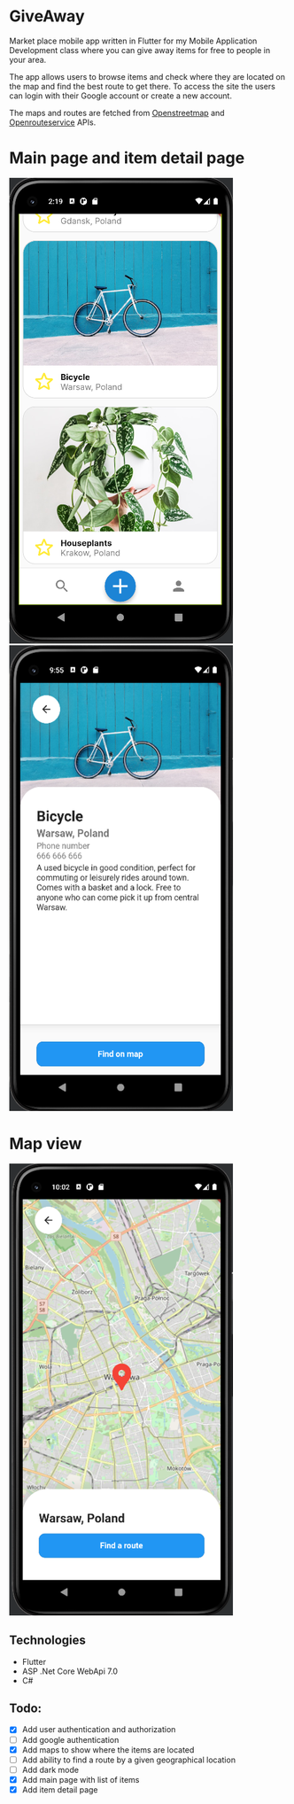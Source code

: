 # GiveAway
Market place mobile app written in Flutter for my Mobile Application Development class where you can give away items for free to people in your area. 

The app allows users to browse items and check where they are located on the map and find the best route to get there. To access the site the users can login with their Google account or create a new account.

The maps and routes are fetched from [Openstreetmap](https://www.openstreetmap.org) and [Openrouteservice](https://openrouteservice.org/) APIs.

# Main page and item detail page
![alt text](./screenshots/image0.png)![alt text](./screenshots/image1.png)
# Map view
![alt text](./screenshots/image2.png)

## Technologies
* Flutter
* ASP .Net Core WebApi 7.0
* C#

## Todo:
- [x] Add user authentication and authorization 
- [ ] Add google authentication
- [x] Add maps to show where the items are located
- [ ] Add ability to find a route by a given geographical location 
- [ ] Add dark mode
- [x] Add main page with list of items
- [x] Add item detail page
